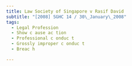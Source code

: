 ```yaml
---
title: Law Society of Singapore v Rasif David
subtitle: "[2008] SGHC 14 / 30\_January\_2008"
tags:
  - Legal Profession
  - Show c ause ac tion
  - Professional c onduc t
  - Grossly improper c onduc t
  - Breac h

---
```



